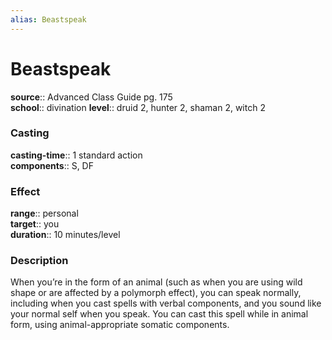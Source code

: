 ```yaml
---
alias: Beastspeak
---
```


# Beastspeak 

**source**:: Advanced Class Guide pg. 175  
**school**:: divination
**level**:: druid 2, hunter 2, shaman 2, witch 2

### Casting 

**casting-time**:: 1 standard action  
**components**:: S, DF

### Effect 

**range**:: personal  
**target**:: you  
**duration**:: 10 minutes/level

### Description 

When you’re in the form of an animal (such as when you are using wild shape or are affected by a polymorph effect), you can speak normally, including when you cast spells with verbal components, and you sound like your normal self when you speak. You can cast this spell while in animal form, using animal-appropriate somatic components.
